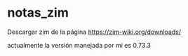 # notas_zim
Descargar zim de la página https://zim-wiki.org/downloads/

actualmente la versión manejada por mi es 0.73.3
